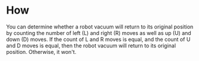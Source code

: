 # How

You can determine whether a robot vacuum will return to its original position by counting the number of left (L) and right (R) moves as well as up (U) and down (D) moves. If the count of L and R moves is equal, and the count of U and D moves is equal, then the robot vacuum will return to its original position. Otherwise, it won't.
